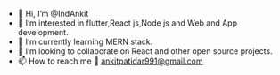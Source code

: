 - 👋 Hi, I’m @IndAnkit
- 👀 I’m interested in flutter,React js,Node js and Web and App development.
- 🌱 I’m currently learning MERN stack.
- 💞️ I’m looking to collaborate on React and other open source projects.
- 📫 How to reach me 📧 ankitpatidar991@gmail.com 

<!---
IndAnkit/IndAnkit is a ✨ special ✨ repository because its `README.md` (this file) appears on your GitHub profile.
You can click the Preview link to take a look at your changes.
--->
